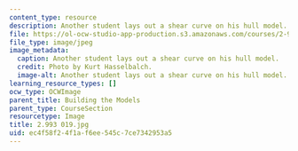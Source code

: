 ```yaml
---
content_type: resource
description: Another student lays out a shear curve on his hull model.
file: https://ol-ocw-studio-app-production.s3.amazonaws.com/courses/2-993-special-topics-in-mechanical-engineering-the-art-and-science-of-boat-design-january-iap-2007/ec4f58f24f1af6ee545c7ce7342953a5_2993020.jpg
file_type: image/jpeg
image_metadata:
  caption: Another student lays out a shear curve on his hull model.
  credit: Photo by Kurt Hasselbalch.
  image-alt: Another student lays out a shear curve on his hull model.
learning_resource_types: []
ocw_type: OCWImage
parent_title: Building the Models
parent_type: CourseSection
resourcetype: Image
title: 2.993 019.jpg
uid: ec4f58f2-4f1a-f6ee-545c-7ce7342953a5
---
```

